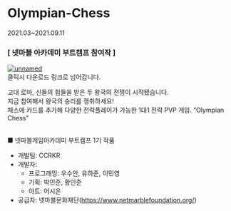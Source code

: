 # Olympian-Chess
2021.03~2021.09.11

### [ 넷마블 아카데미 부트캠프 참여작 ] 
[![unnamed](https://user-images.githubusercontent.com/77655318/170164135-89191318-f411-427e-a2bd-bca648fd39e8.png)](https://play.google.com/store/apps/details?id=com.CCRKR.Olympian_Chess&hl=ko&gl=US)
</br>
클릭시 다운로드 링크로 넘어갑니다.
</br>

고대 로마, 신들의 힘들을 받은 두 왕국의 전쟁이 시작됐습니다.</br>
지금 참여해서 왕국의 승리를 쟁취하세요!</br>
체스에 카드를 추가해 다양한 전략플레이가 가능한 1대1 전략 PVP 게임. “Olympian Chess”</br>

</br>
■ 넷마블게임아카데미 부트캠프 1기 작품

* 개발팀: CCRKR
* 개발자: 
  * 프로그래밍: 우수안, 유하준, 이민영
  * 기획: 박민준, 황인준
  * 아트: 어시온 
* 공급자: 넷마블문화재단(https://www.netmarblefoundation.org/)

###
